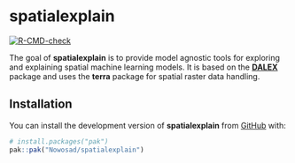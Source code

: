 
<!-- README.md is generated from README.Rmd. Please edit that file -->

# spatialexplain

<!-- badges: start -->

[![R-CMD-check](https://github.com/Nowosad/spatialexplain/actions/workflows/R-CMD-check.yaml/badge.svg)](https://github.com/Nowosad/spatialexplain/actions/workflows/R-CMD-check.yaml)
<!-- badges: end -->

The goal of **spatialexplain** is to provide model agnostic tools for
exploring and explaining spatial machine learning models. It is based on
the [**DALEX**](https://modeloriented.github.io/DALEX/) package and uses
the **terra** package for spatial raster data handling.

## Installation

You can install the development version of **spatialexplain** from
[GitHub](https://github.com/) with:

``` r
# install.packages("pak")
pak::pak("Nowosad/spatialexplain")
```

<!-- ## Example -->
